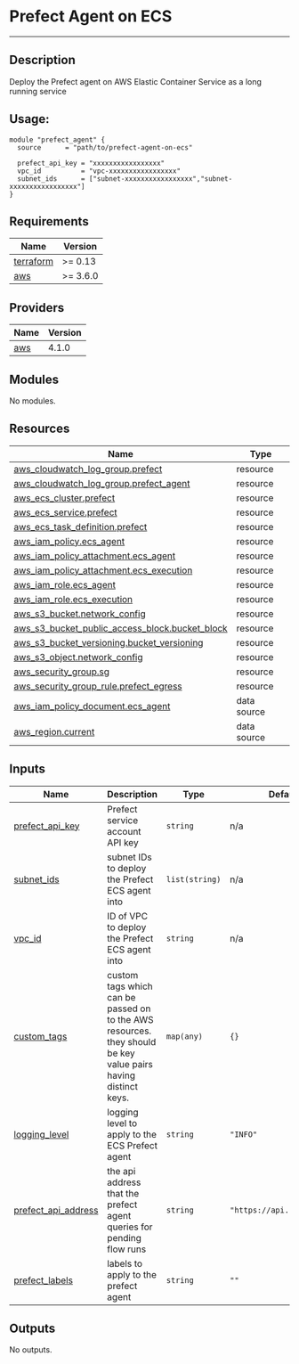 # Prefect Agent on ECS

---

## Description

Deploy the Prefect agent on AWS Elastic Container Service as a long running service

## Usage:

```
module "prefect_agent" {
  source      = "path/to/prefect-agent-on-ecs"

  prefect_api_key = "xxxxxxxxxxxxxxxxx"
  vpc_id          = "vpc-xxxxxxxxxxxxxxxxx"
  subnet_ids      = ["subnet-xxxxxxxxxxxxxxxxx","subnet-xxxxxxxxxxxxxxxxx"]
}
```

<!-- BEGIN_TF_DOCS -->
## Requirements

| Name | Version |
|------|---------|
| <a name="requirement_terraform"></a> [terraform](#requirement\_terraform) | >= 0.13 |
| <a name="requirement_aws"></a> [aws](#requirement\_aws) | >= 3.6.0 |

## Providers

| Name | Version |
|------|---------|
| <a name="provider_aws"></a> [aws](#provider\_aws) | 4.1.0 |

## Modules

No modules.

## Resources

| Name | Type |
|------|------|
| [aws_cloudwatch_log_group.prefect](https://registry.terraform.io/providers/hashicorp/aws/latest/docs/resources/cloudwatch_log_group) | resource |
| [aws_cloudwatch_log_group.prefect_agent](https://registry.terraform.io/providers/hashicorp/aws/latest/docs/resources/cloudwatch_log_group) | resource |
| [aws_ecs_cluster.prefect](https://registry.terraform.io/providers/hashicorp/aws/latest/docs/resources/ecs_cluster) | resource |
| [aws_ecs_service.prefect](https://registry.terraform.io/providers/hashicorp/aws/latest/docs/resources/ecs_service) | resource |
| [aws_ecs_task_definition.prefect](https://registry.terraform.io/providers/hashicorp/aws/latest/docs/resources/ecs_task_definition) | resource |
| [aws_iam_policy.ecs_agent](https://registry.terraform.io/providers/hashicorp/aws/latest/docs/resources/iam_policy) | resource |
| [aws_iam_policy_attachment.ecs_agent](https://registry.terraform.io/providers/hashicorp/aws/latest/docs/resources/iam_policy_attachment) | resource |
| [aws_iam_policy_attachment.ecs_execution](https://registry.terraform.io/providers/hashicorp/aws/latest/docs/resources/iam_policy_attachment) | resource |
| [aws_iam_role.ecs_agent](https://registry.terraform.io/providers/hashicorp/aws/latest/docs/resources/iam_role) | resource |
| [aws_iam_role.ecs_execution](https://registry.terraform.io/providers/hashicorp/aws/latest/docs/resources/iam_role) | resource |
| [aws_s3_bucket.network_config](https://registry.terraform.io/providers/hashicorp/aws/latest/docs/resources/s3_bucket) | resource |
| [aws_s3_bucket_public_access_block.bucket_block](https://registry.terraform.io/providers/hashicorp/aws/latest/docs/resources/s3_bucket_public_access_block) | resource |
| [aws_s3_bucket_versioning.bucket_versioning](https://registry.terraform.io/providers/hashicorp/aws/latest/docs/resources/s3_bucket_versioning) | resource |
| [aws_s3_object.network_config](https://registry.terraform.io/providers/hashicorp/aws/latest/docs/resources/s3_object) | resource |
| [aws_security_group.sg](https://registry.terraform.io/providers/hashicorp/aws/latest/docs/resources/security_group) | resource |
| [aws_security_group_rule.prefect_egress](https://registry.terraform.io/providers/hashicorp/aws/latest/docs/resources/security_group_rule) | resource |
| [aws_iam_policy_document.ecs_agent](https://registry.terraform.io/providers/hashicorp/aws/latest/docs/data-sources/iam_policy_document) | data source |
| [aws_region.current](https://registry.terraform.io/providers/hashicorp/aws/latest/docs/data-sources/region) | data source |

## Inputs

| Name | Description | Type | Default | Required |
|------|-------------|------|---------|:--------:|
| <a name="input_prefect_api_key"></a> [prefect\_api\_key](#input\_prefect\_api\_key) | Prefect service account API key | `string` | n/a | yes |
| <a name="input_subnet_ids"></a> [subnet\_ids](#input\_subnet\_ids) | subnet IDs to deploy the Prefect ECS agent into | `list(string)` | n/a | yes |
| <a name="input_vpc_id"></a> [vpc\_id](#input\_vpc\_id) | ID of VPC to deploy the Prefect ECS agent into | `string` | n/a | yes |
| <a name="input_custom_tags"></a> [custom\_tags](#input\_custom\_tags) | custom tags which can be passed on to the AWS resources. they should be key value pairs having distinct keys. | `map(any)` | `{}` | no |
| <a name="input_logging_level"></a> [logging\_level](#input\_logging\_level) | logging level to apply to the ECS Prefect agent | `string` | `"INFO"` | no |
| <a name="input_prefect_api_address"></a> [prefect\_api\_address](#input\_prefect\_api\_address) | the api address that the prefect agent queries for pending flow runs | `string` | `"https://api.prefect.io"` | no |
| <a name="input_prefect_labels"></a> [prefect\_labels](#input\_prefect\_labels) | labels to apply to the prefect agent | `string` | `""` | no |

## Outputs

No outputs.
<!-- END_TF_DOCS -->